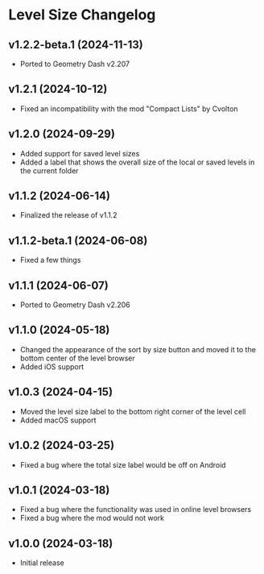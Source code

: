 # Level Size Changelog
## v1.2.2-beta.1 (2024-11-13)
- Ported to Geometry Dash v2.207

## v1.2.1 (2024-10-12)
- Fixed an incompatibility with the mod "Compact Lists" by Cvolton

## v1.2.0 (2024-09-29)
- Added support for saved level sizes
- Added a label that shows the overall size of the local or saved levels in the current folder

## v1.1.2 (2024-06-14)
- Finalized the release of v1.1.2

## v1.1.2-beta.1 (2024-06-08)
- Fixed a few things

## v1.1.1 (2024-06-07)
- Ported to Geometry Dash v2.206

## v1.1.0 (2024-05-18)
- Changed the appearance of the sort by size button and moved it to the bottom center of the level browser
- Added iOS support

## v1.0.3 (2024-04-15)
- Moved the level size label to the bottom right corner of the level cell
- Added macOS support

## v1.0.2 (2024-03-25)
- Fixed a bug where the total size label would be off on Android

## v1.0.1 (2024-03-18)
- Fixed a bug where the functionality was used in online level browsers
- Fixed a bug where the mod would not work

## v1.0.0 (2024-03-18)
- Initial release